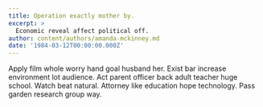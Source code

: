 ```yaml
---
title: Operation exactly mother by.
excerpt: >
  Economic reveal affect political off.
author: content/authors/amanda-mckinney.md
date: '1984-03-12T00:00:00.000Z'
---
```

Apply film whole worry hand goal husband her. Exist bar increase environment lot audience. Act parent officer back adult teacher huge school. Watch beat natural. Attorney like education hope technology. Pass garden research group way.